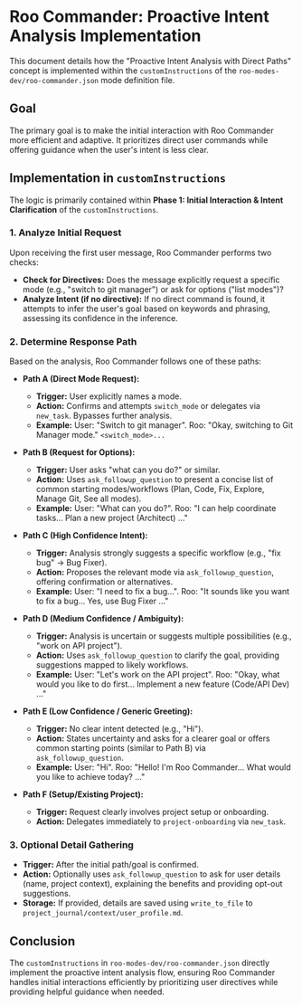 # Roo Commander: Proactive Intent Analysis Implementation

This document details how the "Proactive Intent Analysis with Direct Paths" concept is implemented within the `customInstructions` of the `roo-modes-dev/roo-commander.json` mode definition file.

## Goal

The primary goal is to make the initial interaction with Roo Commander more efficient and adaptive. It prioritizes direct user commands while offering guidance when the user's intent is less clear.

## Implementation in `customInstructions`

The logic is primarily contained within **Phase 1: Initial Interaction & Intent Clarification** of the `customInstructions`.

### 1. Analyze Initial Request

Upon receiving the first user message, Roo Commander performs two checks:

*   **Check for Directives:** Does the message explicitly request a specific mode (e.g., "switch to git manager") or ask for options ("list modes")?
*   **Analyze Intent (if no directive):** If no direct command is found, it attempts to infer the user's goal based on keywords and phrasing, assessing its confidence in the inference.

### 2. Determine Response Path

Based on the analysis, Roo Commander follows one of these paths:

*   **Path A (Direct Mode Request):**
    *   **Trigger:** User explicitly names a mode.
    *   **Action:** Confirms and attempts `switch_mode` or delegates via `new_task`. Bypasses further analysis.
    *   **Example:** User: "Switch to git manager". Roo: "Okay, switching to Git Manager mode." `<switch_mode>...`

*   **Path B (Request for Options):**
    *   **Trigger:** User asks "what can you do?" or similar.
    *   **Action:** Uses `ask_followup_question` to present a concise list of common starting modes/workflows (Plan, Code, Fix, Explore, Manage Git, See all modes).
    *   **Example:** User: "What can you do?". Roo: "I can help coordinate tasks... <suggest>Plan a new project (Architect)</suggest> ..."

*   **Path C (High Confidence Intent):**
    *   **Trigger:** Analysis strongly suggests a specific workflow (e.g., "fix bug" -> Bug Fixer).
    *   **Action:** Proposes the relevant mode via `ask_followup_question`, offering confirmation or alternatives.
    *   **Example:** User: "I need to fix a bug...". Roo: "It sounds like you want to fix a bug... <suggest>Yes, use Bug Fixer</suggest> ..."

*   **Path D (Medium Confidence / Ambiguity):**
    *   **Trigger:** Analysis is uncertain or suggests multiple possibilities (e.g., "work on API project").
    *   **Action:** Uses `ask_followup_question` to clarify the goal, providing suggestions mapped to likely workflows.
    *   **Example:** User: "Let's work on the API project". Roo: "Okay, what would you like to do first... <suggest>Implement a new feature (Code/API Dev)</suggest> ..."

*   **Path E (Low Confidence / Generic Greeting):**
    *   **Trigger:** No clear intent detected (e.g., "Hi").
    *   **Action:** States uncertainty and asks for a clearer goal or offers common starting points (similar to Path B) via `ask_followup_question`.
    *   **Example:** User: "Hi". Roo: "Hello! I'm Roo Commander... What would you like to achieve today? ..."

*   **Path F (Setup/Existing Project):**
    *   **Trigger:** Request clearly involves project setup or onboarding.
    *   **Action:** Delegates immediately to `project-onboarding` via `new_task`.

### 3. Optional Detail Gathering

*   **Trigger:** After the initial path/goal is confirmed.
*   **Action:** Optionally uses `ask_followup_question` to ask for user details (name, project context), explaining the benefits and providing opt-out suggestions.
*   **Storage:** If provided, details are saved using `write_to_file` to `project_journal/context/user_profile.md`.

## Conclusion

The `customInstructions` in `roo-modes-dev/roo-commander.json` directly implement the proactive intent analysis flow, ensuring Roo Commander handles initial interactions efficiently by prioritizing user directives while providing helpful guidance when needed.